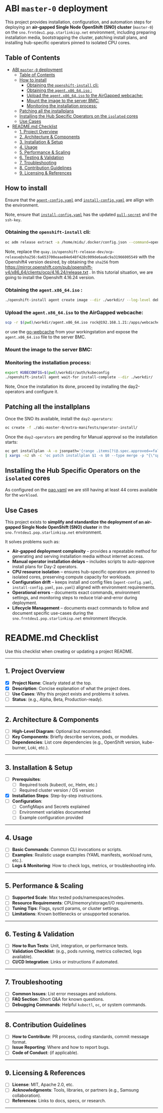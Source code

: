 # ABI `master-0` deployment

This project provides installation, configuration, and automation steps for deploying an **air-gapped Single Node OpenShift (SNO) cluster** (`master-0`) on the `sno.frntdeu1.pop.starlinkisp.net` environment, including preparing installation media, bootstrapping the cluster, patching install plans, and installing hub-specific operators pinned to isolated CPU cores.

## Table of Contents
- [ABI `master-0` deployment](#abi-master-0-deployment)
  - [Table of Contents](#table-of-contents)
  - [How to install](#how-to-install)
    - [Obtaining the `openshift-install` cli:](#obtaining-the-openshift-install-cli)
    - [Obtaining the `agent.x86_64.iso` :](#obtaining-the-agentx86_64iso-)
    - [Upload the `agent.x86_64.iso` to the AirGapped webcache:](#upload-the-agentx86_64iso-to-the-airgapped-webcache)
    - [Mount the image to the server BMC:](#mount-the-image-to-the-server-bmc)
    - [Monitoring the installation process:](#monitoring-the-installation-process)
  - [Patching all the installplans](#patching-all-the-installplans)
  - [Installing the Hub Specific Operators on the `isolated` cores](#installing-the-hub-specific-operators-on-the-isolated-cores)
  - [Use Cases](#use-cases)
- [README.md Checklist](#readmemd-checklist)
  - [1. Project Overview](#1-project-overview)
  - [2. Architecture \& Components](#2-architecture--components)
  - [3. Installation \& Setup](#3-installation--setup)
  - [4. Usage](#4-usage)
  - [5. Performance \& Scaling](#5-performance--scaling)
  - [6. Testing \& Validation](#6-testing--validation)
  - [7. Troubleshooting](#7-troubleshooting)
  - [8. Contribution Guidelines](#8-contribution-guidelines)
  - [9. Licensing \& References](#9-licensing--references)


## How to install

Ensure that the [`agent-config.yaml`](./abi-master-0/agent-config.yaml) and [`install-config.yaml`](./abi-master-0/install-config.yaml) are allign with the environment.


Note, ensure that [`install-config.yaml`](./abi-master-0/install-config.yaml) has the updated [`pull-secret`](https://console.redhat.com/openshift/install/pull-secret) and the `ssh-key`.


### Obtaining the `openshift-install` cli: 

```bash
oc adm release extract -a /home/midu/.docker/config.json --command=openshift-install quay.io/openshift-release-dev/ocp-release@sha256:6a653700eaae84e648f428c009de6aa6c9a3196600554947886083cf5280ed07
```

Note, replace the `quay.io/openshift-release-dev/ocp-release@sha256:6a653700eaae84e648f428c009de6aa6c9a31966005549` with the Openshift4 version desired, by obtaining the `sha256` from https://mirror.openshift.com/pub/openshift-v4/x86_64/clients/ocp/4.16.24/release.txt . In this tutorial situation, we are going to install the Openshift 4.16.24 version.

### Obtaining the `agent.x86_64.iso` :

```bash
./openshift-install agent create image --dir ./workdir/ --log-level debug
```

### Upload the `agent.x86_64.iso` to the AirGapped webcache:

```bash
scp -r $(pwd)/workdir/agent.x86_64.iso rock@192.168.1.21:/apps/webcache/OSs/
```
or use the [go-webcache](./go-webcache/README.md) from your workingstation and expose the `agent.x86_64.iso` file to the server BMC.

### Mount the image to the server BMC:

### Monitoring the installation process:

```bash
export KUBECONFIG=$(pwd)/workdir/auth/kubeconfig
./openshift-install agent wait-for install-complete --dir ./workdir/
```

Note, Once the installation its done, proceed by installing the day2-operators and configure it.

## Patching all the installplans

Once the SNO its available, install the `day2-operators`:
```bash
oc create -f ./abi-master-0/extra-manifests/operator-install/
```

Once the `day2-operators` are pending for Manual approval so the installation starts:

```bash
oc get installplan -A -o jsonpath='{range .items[?(@.spec.approved==false)]}{.metadata.namespace} {.metadata.name}{"\n"}{end}' \
| xargs -n2 sh -c 'oc patch installplan $1 -n $0 --type merge -p "{\"spec\": {\"approved\": true}}"' 
```

## Installing the Hub Specific Operators on the `isolated` cores

As configured on the [pao.yaml](./abi-master-0/openshift/pao.yaml) we are still having at least 44 cores available for the `workload`.


## Use Cases

This project exists to **simplify and standardize the deployment of an air-gapped Single Node OpenShift (SNO) cluster** in the `sno.frntdeu1.pop.starlinkisp.net` environment.

It solves problems such as:

* **Air-gapped deployment complexity** – provides a repeatable method for generating and serving installation media without internet access.
* **Manual operator installation delays** – includes scripts to auto-approve install plans for Day-2 operators.
* **CPU resource isolation** – ensures hub-specific operators are pinned to isolated cores, preserving compute capacity for workloads.
* **Configuration drift** – keeps install and config files (`agent-config.yaml`, `install-config.yaml`, `pao.yaml`) aligned with environment requirements.
* **Operational errors** – documents exact commands, environment settings, and monitoring steps to reduce trial-and-error during deployment.
* **Lifecycle Management** – documents exact commands to follow and document specific use-cases during the `sno.frntdeu1.pop.starlinkisp.net` environment lifecycle.



# README.md Checklist

Use this checklist when creating or updating a project README.

---

## 1. Project Overview
- [x] **Project Name**: Clearly stated at the top.
- [x] **Description**: Concise explanation of what the project does.
- [ ] **Use Cases**: Why this project exists and problems it solves.
- [ ] **Status**: (e.g., Alpha, Beta, Production-ready).

---

## 2. Architecture & Components
- [ ] **High-Level Diagram**: Optional but recommended.
- [ ] **Key Components**: Briefly describe services, pods, or modules.
- [ ] **Dependencies**: List core dependencies (e.g., OpenShift version, kube-burner, Loki, etc.).
---

## 3. Installation & Setup
- [ ] **Prerequisites**:
  - [ ] Required tools (kubectl, oc, Helm, etc.)
  - [ ] Required cluster version / OS version
- [x] **Installation Steps**: Step-by-step instructions.
- [ ] **Configuration**:
  - [ ] ConfigMaps and Secrets explained
  - [ ] Environment variables documented
  - [ ] Example configuration provided

---

## 4. Usage
- [ ] **Basic Commands**: Common CLI invocations or scripts.
- [ ] **Examples**: Realistic usage examples (YAML manifests, workload runs, etc.).
- [ ] **Logs & Monitoring**: How to check logs, metrics, or troubleshooting info.

---

## 5. Performance & Scaling
- [ ] **Supported Scale**: Max tested pods/namespaces/nodes.
- [ ] **Resource Requirements**: CPU/memory/storage/I/O requirements.
- [ ] **Tuning Tips**: Flags, sysctl params, or cluster settings.
- [ ] **Limitations**: Known bottlenecks or unsupported scenarios.

---

## 6. Testing & Validation
- [ ] **How to Run Tests**: Unit, integration, or performance tests.
- [ ] **Validation Checklist**: (e.g., pods running, metrics collected, logs available).
- [ ] **CI/CD Integration**: Links or instructions if automated.

---

## 7. Troubleshooting
- [ ] **Common Issues**: List error messages and solutions.
- [ ] **FAQ Section**: Short Q&A for known questions.
- [ ] **Debugging Commands**: Helpful `kubectl`, `oc`, or system commands.

---

## 8. Contribution Guidelines
- [ ] **How to Contribute**: PR process, coding standards, commit message format.
- [ ] **Issue Reporting**: Where and how to report bugs.
- [ ] **Code of Conduct**: (if applicable).

---

## 9. Licensing & References
- [ ] **License**: MIT, Apache 2.0, etc.
- [ ] **Acknowledgments**: Tools, libraries, or partners (e.g., Samsung collaboration).
- [ ] **References**: Links to docs, specs, or research.

---
